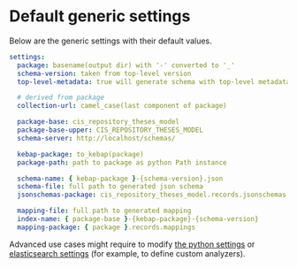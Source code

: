 # Default generic settings

Below are the generic settings with their default values.

```yaml
settings:
  package: basename(output dir) with '-' converted to '_'
  schema-version: taken from top-level version
  top-level-metadata: true will generate schema with top-level metadata section

  # derived from package
  collection-url: camel_case(last component of package)

  package-base: cis_repository_theses_model
  package-base-upper: CIS_REPOSITORY_THESES_MODEL
  schema-server: http://localhost/schemas/

  kebap-package: to_kebap(package)
  package-path: path to package as python Path instance

  schema-name: { kebap-package }-{schema-version}.json
  schema-file: full path to generated json schema
  jsonschemas-package: cis_repository_theses_model.records.jsonschemas

  mapping-file: full path to generated mapping
  index-name: { package-base }-{kebap-package}-{schema-version}
  mapping-package: { package }.records.mappings
```

Advanced use cases might require to modify [the python settings](model-python-settings.md) or
[elasticsearch settings](model-elasticsearch-settings.md) (for example, to define custom analyzers).

